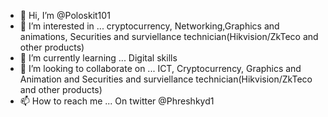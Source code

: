 - 👋 Hi, I’m @Poloskit101
- 👀 I’m interested in ... cryptocurrency, Networking,Graphics and animations, Securities and surviellance technician(Hikvision/ZkTeco and other products)
- 🌱 I’m currently learning ... Digital skills 
- 💞️ I’m looking to collaborate on ... ICT, Cryptocurrency, Graphics and Animation and Securities and surviellance technician(Hikvision/ZkTeco and other products)
- 📫 How to reach me ... On twitter @Phreshkyd1

<!---
Poloskit101/Poloskit101 is a ✨ special ✨ repository because its `README.md` (this file) appears on your GitHub profile.
You can click the Preview link to take a look at your changes.
--->
